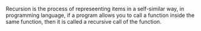 Recursion is the process of represeenting items in a self-similar way,
in programming language, if a program allows you to call a function 
inside the same function, then it is called a recursive call of the function.
